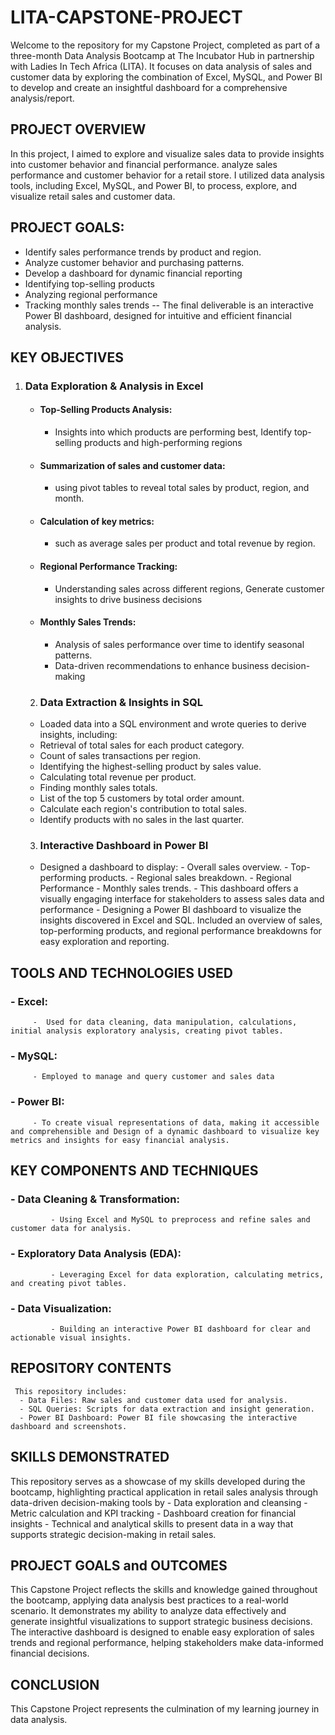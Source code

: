 # LITA-CAPSTONE-PROJECT
Welcome to the repository for my Capstone Project, completed as part of a three-month Data Analysis Bootcamp at The Incubator Hub in partnership with Ladies In Tech Africa (LITA). It focuses on data analysis of sales and customer data by exploring the combination of Excel, MySQL, and Power BI to develop and create an insightful dashboard for a comprehensive analysis/report.




## PROJECT OVERVIEW
In this project, I aimed to explore and visualize sales data to provide insights into customer behavior and financial performance. analyze sales performance and customer behavior for a retail store. I utilized data analysis tools, including Excel, MySQL, and Power BI, to process, explore, and visualize retail sales and customer data.

## PROJECT GOALS:
- Identify sales performance trends by product and region.
- Analyze customer behavior and purchasing patterns.
- Develop a dashboard for dynamic financial reporting
- Identifying top-selling products
- Analyzing regional performance
- Tracking monthly sales trends
-- The final deliverable is an interactive Power BI dashboard, designed for intuitive and efficient financial analysis.


## KEY OBJECTIVES
 1. ### Data Exploration & Analysis in Excel
    - #### Top-Selling Products Analysis:
        - Insights into which products are performing best, Identify top-selling products and high-performing regions
    - #### Summarization of sales and customer data:
        - using pivot tables to reveal total sales by product, region, and month.
    - #### Calculation of key metrics:
        - such as average sales per product and total revenue by region. 
    - #### Regional Performance Tracking:
        - Understanding sales across different regions, Generate customer insights to drive business decisions
    - #### Monthly Sales Trends:
        - Analysis of sales performance over time to identify seasonal patterns.
        - Data-driven recommendations to enhance business decision-making
      
    2. ### Data Extraction & Insights in SQL
      -  Loaded data into a SQL environment and wrote queries to derive insights, including:
      -  Retrieval of total sales for each product category.
      -  Count of sales transactions per region.
      -  Identifying the highest-selling product by sales value.
      -  Calculating total revenue per product.
      -  Finding monthly sales totals.
      -  List of the top 5 customers by total order amount.
      -  Calculate each region's contribution to total sales.
      -  Identify products with no sales in the last quarter.

     3. ### Interactive Dashboard in Power BI
      -	 Designed a dashboard to display:
              -  Overall sales overview.
              -  Top-performing products.
              -	 Regional sales breakdown.
              -	 Regional Performance
              -	 Monthly sales trends.
        - This dashboard offers a visually engaging interface for stakeholders to assess sales data and performance
        - Designing a Power BI dashboard to visualize the insights discovered in Excel and SQL.
        	Included an overview of sales, top-performing products, and regional performance breakdowns for easy exploration and reporting.

## TOOLS AND TECHNOLOGIES USED
   ###  - Excel: 
         -  Used for data cleaning, data manipulation, calculations, initial analysis exploratory analysis, creating pivot tables.
   ###  - MySQL: 
         - Employed to manage and query customer and sales data
   ###  -	Power BI: 
         - To create visual representations of data, making it accessible and comprehensible and Design of a dynamic dashboard to visualize key metrics and insights for easy financial analysis.

## KEY COMPONENTS AND TECHNIQUES
  ### - Data Cleaning & Transformation: 
             - Using Excel and MySQL to preprocess and refine sales and customer data for analysis.
  ### - Exploratory Data Analysis (EDA): 
             - Leveraging Excel for data exploration, calculating metrics, and creating pivot tables.
  ### - Data Visualization: 
             - Building an interactive Power BI dashboard for clear and actionable visual insights.

## REPOSITORY CONTENTS
     This repository includes:
      - Data Files: Raw sales and customer data used for analysis.  
      - SQL Queries: Scripts for data extraction and insight generation.
      - Power BI Dashboard: Power BI file showcasing the interactive dashboard and screenshots.
      
## SKILLS DEMONSTRATED
This repository serves as a showcase of my skills developed during the bootcamp, highlighting practical application in retail sales analysis through data-driven decision-making tools by 
      -	Data exploration and cleansing
      -	Metric calculation and KPI tracking
      -	Dashboard creation for financial insights
      -	Technical and analytical skills to present data in a way that supports strategic decision-making in retail sales.

## PROJECT GOALS and OUTCOMES
This Capstone Project reflects the skills and knowledge gained throughout the bootcamp, applying data analysis best practices to a real-world scenario. It demonstrates my  ability to analyze data effectively and generate insightful visualizations to support strategic business decisions. The interactive dashboard is designed to enable easy exploration of sales trends and regional performance, helping stakeholders make data-informed financial decisions.
    
## CONCLUSION
This Capstone Project represents the culmination of my learning journey in data analysis. 

